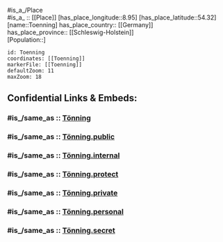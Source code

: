 ﻿---
confidential: public
isDeleted: false
location:
- 54.32
- 8.95
mapmarker: city
mapzoom:
- 7
- 12
SpocWebEntityId: 35085
tags:
- geo/City
type: City
---

#is_a_/Place  
#is_a_ :: [[Place]] 
[has_place_longitude::8.95] 
[has_place_latitude::54.32] 
[name::Toenning] 
has_place_country:: [[Germany]]  
has_place_province:: [[Schleswig-Holstein]]  
[Population::] 



```leaflet
id: Toenning
coordinates: [[Toenning]] 
markerFile: [[Toenning]] 
defaultZoom: 11 
maxZoom: 18
```


## Confidential Links & Embeds: 

### #is_/same_as :: [Tönning](/_Standards/Earth/Continent/Europe/Europe~Central/Germany/Germany~West/Schleswig-Holstein/counties~SH/Nordfriesland/cities~Nordfriesland/Tönning.md) 

### #is_/same_as :: [Tönning.public](/_public/Earth/Continent/Europe/Europe~Central/Germany/Germany~West/Schleswig-Holstein/counties~SH/Nordfriesland/cities~Nordfriesland/Tönning.public.md) 

### #is_/same_as :: [Tönning.internal](/_internal/Earth/Continent/Europe/Europe~Central/Germany/Germany~West/Schleswig-Holstein/counties~SH/Nordfriesland/cities~Nordfriesland/Tönning.internal.md) 

### #is_/same_as :: [Tönning.protect](/_protect/Earth/Continent/Europe/Europe~Central/Germany/Germany~West/Schleswig-Holstein/counties~SH/Nordfriesland/cities~Nordfriesland/Tönning.protect.md) 

### #is_/same_as :: [Tönning.private](/_private/Earth/Continent/Europe/Europe~Central/Germany/Germany~West/Schleswig-Holstein/counties~SH/Nordfriesland/cities~Nordfriesland/Tönning.private.md) 

### #is_/same_as :: [Tönning.personal](/_personal/Earth/Continent/Europe/Europe~Central/Germany/Germany~West/Schleswig-Holstein/counties~SH/Nordfriesland/cities~Nordfriesland/Tönning.personal.md) 

### #is_/same_as :: [Tönning.secret](/_secret/Earth/Continent/Europe/Europe~Central/Germany/Germany~West/Schleswig-Holstein/counties~SH/Nordfriesland/cities~Nordfriesland/Tönning.secret.md)

